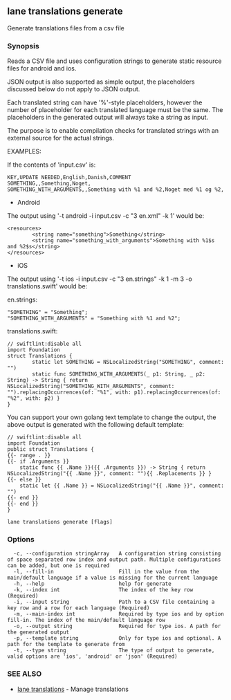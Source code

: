 ## lane translations generate

Generate translations files from a csv file

### Synopsis

Reads a CSV file and uses configuration strings to generate static resource files for android and ios.

JSON output is also supported as simple output, the placeholders discussed below do not apply to JSON output.

Each translated string can have '%<digit>'-style placeholders, however the number of placeholder for each translated language must be the same.
The placeholders in the generated output will always take a string as input.

The purpose is to enable compilation checks for translated strings with an external source for the actual strings.

EXAMPLES:

If the contents of 'input.csv' is:

    KEY,UPDATE NEEDED,English,Danish,COMMENT
    SOMETHING,,Something,Noget,
    SOMETHING_WITH_ARGUMENTS,,Something with %1 and %2,Noget med %1 og %2,

- Android

The output using '-t android -i input.csv -c "3 en.xml" -k 1' would be:

    <resources>
            <string name="something">Something</string>
            <string name="something_with_arguments">Something with %1$s and %2$s</string>
    </resources>

- iOS

The output using '-t ios -i input.csv -c "3 en.strings" -k 1 -m 3 -o translations.swift' would be:

en.strings:

    "SOMETHING" = "Something";
    "SOMETHING_WITH_ARGUMENTS" = "Something with %1 and %2";

translations.swift:

    // swiftlint:disable all
    import Foundation
    struct Translations {
            static let SOMETHING = NSLocalizedString("SOMETHING", comment: "")
            static func SOMETHING_WITH_ARGUMENTS(_ p1: String, _ p2: String) -> String { return NSLocalizedString("SOMETHING_WITH_ARGUMENTS", comment: "").replacingOccurrences(of: "%1", with: p1).replacingOccurrences(of: "%2", with: p2) }
    }

You can support your own golang text template to change the output, the above output is generated with the following default template:

	// swiftlint:disable all
	import Foundation
	public struct Translations {
	{{- range . }}
	{{- if .Arguments }}
		static func {{ .Name }}({{ .Arguments }}) -> String { return NSLocalizedString("{{ .Name }}", comment: ""){{ .Replacements }} }
	{{- else }}
		static let {{ .Name }} = NSLocalizedString("{{ .Name }}", comment: "")
	{{- end }}
	{{- end }}
	}




```
lane translations generate [flags]
```

### Options

```
  -c, --configuration stringArray   A configuration string consisting of space separated row index and output path. Multiple configurations can be added, but one is required
  -l, --fill-in                     Fill in the value from the main/default language if a value is missing for the current language
  -h, --help                        help for generate
  -k, --index int                   The index of the key row (Required)
  -i, --input string                Path to a CSV file containing a key row and a row for each language (Required)
  -m, --main-index int              Required by type ios and by option fill-in. The index of the main/default language row
  -o, --output string               Required for type ios. A path for the generated output
  -p, --template string             Only for type ios and optional. A path for the template to generate from
  -t, --type string                 The type of output to generate, valid options are 'ios', 'android' or 'json' (Required)
```

### SEE ALSO

* [lane translations](lane_translations.md)	 - Manage translations

